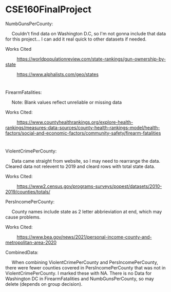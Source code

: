 # CSE160FinalProject 

NumbGunsPerCounty:

&nbsp;&nbsp;&nbsp;&nbsp; Couldn't find data on Washington D.C, so I'm not gonna include that data for this project... I can add it real quick to other datasets if needed. 

Works Cited

&nbsp;&nbsp;&nbsp;&nbsp;&nbsp;&nbsp;&nbsp;&nbsp; https://worldpopulationreview.com/state-rankings/gun-ownership-by-state

&nbsp;&nbsp;&nbsp;&nbsp;&nbsp;&nbsp;&nbsp;&nbsp; https://www.alphalists.com/geo/states

# 

FirearmFatalities:

&nbsp;&nbsp;&nbsp;&nbsp; Note: Blank values reflect unreliable or missing data

Works Cited:

&nbsp;&nbsp;&nbsp;&nbsp;&nbsp;&nbsp;&nbsp;&nbsp; https://www.countyhealthrankings.org/explore-health-rankings/measures-data-sources/county-health-rankings-model/health-factors/social-and-economic-factors/community-safety/firearm-fatalities

# 

ViolentCrimePerCounty:

&nbsp;&nbsp;&nbsp;&nbsp; Data came straight from website, so I may need to rearrange the data. Cleared data not relevent to 2019 and cleard rows with total state data. 

Works Cited: 

&nbsp;&nbsp;&nbsp;&nbsp;&nbsp;&nbsp;&nbsp;&nbsp; https://www2.census.gov/programs-surveys/popest/datasets/2010-2019/counties/totals/

PersIncomePerCounty:

&nbsp;&nbsp;&nbsp;&nbsp; County names include state as 2 letter abbrieviation at end, which may cause problems. 

Works Cited:

&nbsp;&nbsp;&nbsp;&nbsp;&nbsp;&nbsp;&nbsp;&nbsp; https://www.bea.gov/news/2021/personal-income-county-and-metropolitan-area-2020


CombinedData:

&nbsp;&nbsp;&nbsp;&nbsp; When combining ViolentCrimePerCounty and PersIncomePerCounty, there were fewer counties covered in PersIncomePerCounty that was not in ViolentCrimePerCounty. I marked these with NA. There is no Data for Washington DC in FirearmFatalities and NumbGunsPerCounty, so may delete (depends on group decision). 